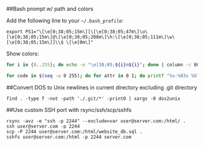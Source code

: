##Bash prompt w/ path and colors

Add the following line to your `~/.bash_profile`:

    export PS1="\[\e[0;38;05;15m\][\[\e[0;38;05;47m\]\u\[\e[0;38;05;15m\]@\[\e[0;38;05;208m\]\h:\[\e[0;38;05;111m\]\w\[\e[0;38;05;15m\]]\\$ \[\e[0m\]"

Show colors:
```bash
for i in {0..255}; do echo -e "\e[38;05;${i}m${i}"; done | column -c 80 -s '  '; echo -e "\e[m"
```
```bash
for code in $(seq -w 0 255); do for attr in 0 1; do printf "%s-%03s %bTest%b\n" "${attr}" "${code}" "\e[${attr};38;05;${code}m" "\e[m"; done; done | column -c $((COLUMNS*2))
```    

##Convert DOS to Unix newlines in current directory excluding .git directory

    find . -type f -not -path './.git/*' -print0 | xargs -0 dos2unix
    
##Use custom SSH port with rsync/ssh/scp/sshfs

    rsync -avz -e "ssh -p 2244" --exclude=var user@server.com:/html/ .
    ssh user@server.com -p 2244
    scp -P 2244 user@server.com:/html/website_db.sql .
    sshfs user@server.com:/html -p 2244 server.com